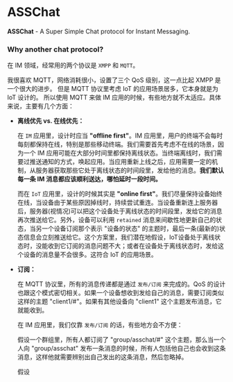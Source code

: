 # ASSChat
**ASSChat** - A Super Simple Chat protocol for Instant Messaging.

### Why another chat protocol?
在 IM 领域，经常用的两个协议是 `XMPP` 和 `MQTT`。

我很喜欢 MQTT，网络消耗很小，设置了三个 QoS 级别，这一点比起 XMPP 是一个很大的进步。
但是 MQTT 协议里考虑 IoT 的应用场景居多，它本身就是为 IoT 设计的。
所以使用 MQTT 来做 IM 应用的时候，有些地方就不太适应。具体来说，主要有几个方面：
- **离线优先 vs. 在线优先：**

  在 `IM` 应用里，设计时应当 **"offline first"**。IM 应用里，用户的终端不会每时每刻都保持在线，特别是那些移动终端。我们需要首先考虑不在线的场景，因为一个 IM 应用可能在大部分时间里都保持离线状态。当终端离线时，我们需要过推送通知的方式，唤起应用。当应用重新上线之后，应用需要一定的机制，从服务器获取那些它处于离线状态的时间段里，发给他的消息。**我们默认每一条 IM 消息都应该顺利送达，哪怕延时一段时间。**

  而在 `IoT` 应用里，设计的时候其实是 **"online first"**。我们尽量保持设备始终在线，当设备由于某些原因掉线时，持续尝试重连。当设备重新连上服务器后，服务器(视情况)可以把这个设备处于离线状态的时间段里，发给它的消息再次推送给它。另外，设备可以利用 `retained` 消息来间歇性地更新自己的状态，当另一个设备订阅那个表示 "设备的状态" 的主题时，最后一条(最新的)状态信息会立刻推送给它。这个方案里，我们潜在地假设，IoT设备处于离线状态时，没能收到它订阅的消息问题不大；或者在设备处于离线状态时，发给这个设备的消息量不会很多。这符合 IoT 的应用场景。

- **订阅：**

  在 MQTT 协议里，所有的消息传递都是通过 `发布/订阅` 来完成的。QoS 的设计也跟这个模式密切相关。如果一个设备想收到发给自己的消息，需要订阅类似这样的主题 "client1/#"。如果有其他设备向 "client1" 这个主题发布消息，它就能收到。

  在 IM 应用里，我们仅靠 `发布/订阅` 的话，有些地方会不方便：

  假设一个群组里，所有人都订阅了 "group/asschat/#" 这个主题，那么当一个人向 "group/asschat" 发布一条消息的时候，所有人包括他自己也会收到这条消息，这样他就需要辨别出自己发出的这条消息，然后忽略掉。

  假设

